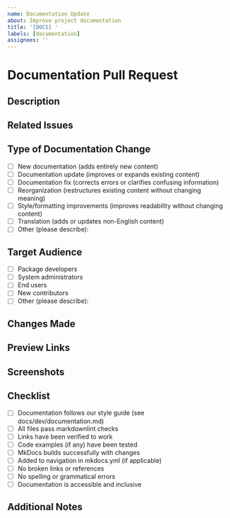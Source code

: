 ```yaml
---
name: Documentation Update
about: Improve project documentation
title: '[DOCS] '
labels: [documentation]
assignees: ''
---
```


# Documentation Pull Request

## Description

<!-- Provide a clear and concise description of the documentation changes -->

<!-- Explain why these changes are necessary or beneficial -->

## Related Issues

<!-- Link to any related issues this PR addresses -->

<!-- Example: Closes #123 -->

## Type of Documentation Change

<!-- Put an x in the boxes that apply -->

- [ ] New documentation (adds entirely new content)
- [ ] Documentation update (improves or expands existing content)
- [ ] Documentation fix (corrects errors or clarifies confusing information)
- [ ] Reorganization (restructures existing content without changing meaning)
- [ ] Style/formatting improvements (improves readability without changing content)
- [ ] Translation (adds or updates non-English content)
- [ ] Other (please describe):

## Target Audience

<!-- Indicate which user groups will benefit from these documentation changes -->

- [ ] Package developers
- [ ] System administrators
- [ ] End users
- [ ] New contributors
- [ ] Other (please describe):

## Changes Made

<!-- Provide a summary of the specific changes made -->

<!-- List the files that were added, modified, or deleted -->

## Preview Links

<!-- If applicable, provide links to rendered documentation previews -->

<!-- For example, links to a documentation deployment preview -->

## Screenshots

<!-- If applicable, add screenshots showcasing the changes -->

<!-- Before/after screenshots are particularly helpful -->

## Checklist

<!-- Put an x in the boxes that apply -->

- [ ] Documentation follows our style guide (see docs/dev/documentation.md)
- [ ] All files pass markdownlint checks
- [ ] Links have been verified to work
- [ ] Code examples (if any) have been tested
- [ ] MkDocs builds successfully with changes
- [ ] Added to navigation in mkdocs.yml (if applicable)
- [ ] No broken links or references
- [ ] No spelling or grammatical errors
- [ ] Documentation is accessible and inclusive

## Additional Notes

<!-- Add any other context about the documentation changes here -->

<!-- Include any concerns or limitations -->
